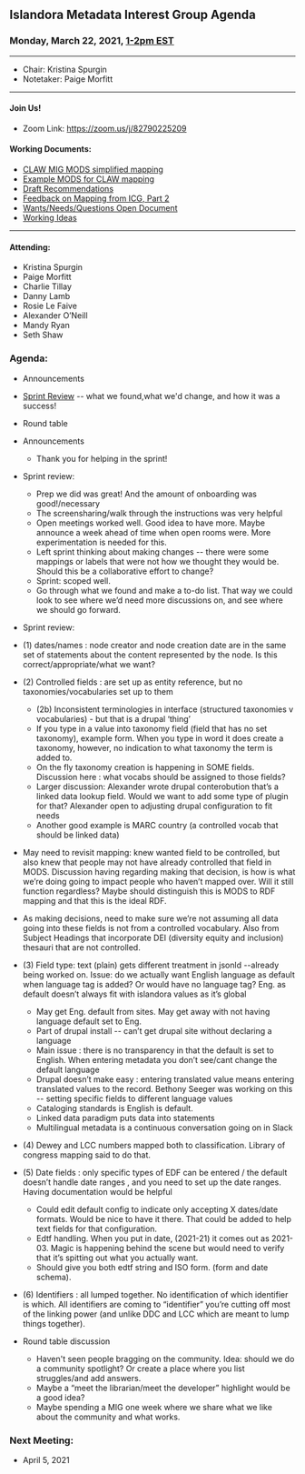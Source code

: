 ## Islandora Metadata Interest Group Agenda
### Monday, March 22, 2021, [1-2pm EST](http://www.thetimezoneconverter.com/?t=1%20pm&tz=Toronto&)

---
* Chair: Kristina Spurgin
* Notetaker: Paige Morfitt
---

#### Join Us!
* Zoom Link: https://zoom.us/j/82790225209

#### Working Documents:
* [CLAW MIG MODS simplified mapping](https://docs.google.com/spreadsheets/d/18u2qFJ014IIxlVpM3JXfDEFccwBZcoFsjbBGpvL0jJI/edit#gid=0)
* [Example MODS for CLAW mapping](https://docs.google.com/spreadsheets/d/1C2Xie7HUDSgRT5v4ldoJvlNdoXz2GHAPvL3PE3TOKW8/edit#gid=1829081124)
* [Draft Recommendations](https://docs.google.com/document/d/15qSO9YcALtYSqd6CUuGx0t8FwUJ5pPwVPz0PA5rU898/edit#heading=h.f9r6knw0rjvu)
* [Feedback on Mapping from ICG, Part 2](https://docs.google.com/document/d/11OpqMMCXM1TFXgsr4yyTQ_cH9DabnD31p7JnuTRQl28/edit?invite=CMWvruEI&ts=5e66437f)
* [Wants/Needs/Questions Open Document](https://docs.google.com/document/d/12Kpb6826TNPzzMuyPS0sESa9TLnmljQmeioWbaPeEdA/edit)
* [Working Ideas](https://github.com/islandora-interest-groups/Islandora-Metadata-Interest-Group/blob/main/working_docs/ideas_and_topics.md)

---

#### Attending:
* Kristina Spurgin
* Paige Morfitt
* Charlie Tillay
* Danny Lamb
* Rosie Le Faive
* Alexander O’Neill
* Mandy Ryan
* Seth Shaw




### Agenda:
* Announcements
* [Sprint Review](https://docs.google.com/spreadsheets/d/1-L_eAaNBvnVWb05HFrnNHKM6Bn2ULDKxurB9ZXRYCpU/edit#gid=0) -- what we found,what we'd change, and how it was a success!
* Round table 

* Announcements
	* Thank you for helping in the sprint!
* Sprint review: 
	* Prep we did was great! And the amount of onboarding was good!/necessary 
	* The screensharing/walk through the instructions was very helpful 
	* Open meetings worked well. Good idea to have more. Maybe announce a week ahead of time when open rooms were. More experimentation is needed for this. 
	* Left sprint thinking about making changes -- there were some mappings or labels that were not how we thought they would be. Should this be a collaborative effort to change? 
	* Sprint: scoped well. 
	* Go through what we found and make a to-do list. That way we could look to see where we’d need more discussions on, and see where we should go forward. 
* Sprint review: 
* (1) dates/names : node creator and node creation date are in the same set of statements about the content represented by the node. Is this correct/appropriate/what we want?
* (2) Controlled fields : are set up as entity reference, but no taxonomies/vocabularies set up to them
	* (2b) Inconsistent terminologies in interface (structured taxonomies v vocabularies) - but that is a drupal ‘thing’
	* If you type in a value into taxonomy field (field that has no set taxonomy), example form. When you type in word it does create a taxonomy, however, no indication to what taxonomy the term is added to. 
	* On the fly taxonomy creation is happening in SOME fields. Discussion here : what vocabs should be assigned to those fields?
	*  Larger discussion: Alexander wrote drupal conterobution that’s a linked data lookup field.  Would we want to add some type of plugin for that? Alexander open to adjusting drupal configuration to fit needs 
	* Another good example is MARC country (a controlled vocab that should be linked data)
* May need to revisit mapping: knew wanted field to be controlled, but also knew that people may not have already controlled that field in MODS. Discussion having regarding making that decision, is how is what we’re doing going to impact people who haven’t mapped over. Will it still function regardless? Maybe should distinguish this is MODS to RDF mapping and that this is the ideal RDF. 
* As making decisions, need to make sure we’re not assuming all data going into these fields is not from a controlled vocabulary. Also from Subject Headings that incorporate DEI (diversity equity and inclusion) thesauri that are not controlled.  
* (3) Field type: text (plain) gets different treatment in jsonld --already being worked on. Issue: do we actually want English language as default when language tag is added? Or would have no language tag? Eng. as default doesn’t always fit with islandora values as it’s global
	* May get Eng. default from sites. May get away with not having language default set to Eng. 
	* Part of drupal install -- can’t get drupal site without declaring a language
	* Main issue : there is no transparency in that the default is set to English. When entering metadata you don’t see/cant change the default language
	* Drupal doesn’t make easy : entering translated value means entering translated values to the record. Bethony Seeger was working on this -- setting specific fields to different language values
	* Cataloging standards is English is default. 
	* Linked data paradigm puts data into statements
	* Multilingual metadata is a continuous conversation going on in Slack
* (4) Dewey and LCC numbers mapped both to classification. Library of congress mapping said to do that. 
* (5) Date fields : only specific types of EDF can be entered / the default doesn’t handle date ranges , and you need to set up the date ranges. Having documentation would be helpful
	* Could edit default config to indicate only accepting X dates/date formats. Would be nice to have it there.  That could be added to help text fields for that configuration. 
	* Edtf handling. When you put in date, (2021-21) it comes out as 2021-03. Magic is happening behind the scene but would need to verify that it’s spitting out what you actually want. 
	* Should give you both edtf string and ISO form. (form and date schema). 
* (6) Identifiers : all lumped together. No identification of which identifier is which. All identifiers are coming to “identifier” you’re cutting off most of the linking power (and unlike DDC and LCC which are meant to lump things together). 
* Round table discussion
	* Haven't seen people bragging on the community. Idea: should we do a community spotlight? Or create a place where you list struggles/and add answers.  
	* Maybe a “meet the librarian/meet the developer” highlight would be a good idea? 
	* Maybe spending a MIG one week where we share what we like about the community and what works. 

### Next Meeting:
* April 5, 2021
